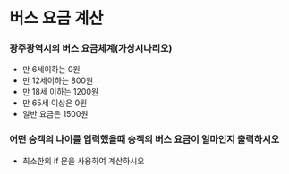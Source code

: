 #  버스 요금 계산 

### 광주광역시의 버스 요금체계(가상시나리오)
* 만 6세이하는 0원
* 만 12세이하는 800원
* 만 18세 이하는 1200원
* 만 65세 이상은 0원
* 일반 요금은 1500원

### 어떤 승객의 나이를 입력했을때 승객의 버스 요금이 얼마인지 출력하시오
* 최소한의 if 문을 사용하여 계산하시오